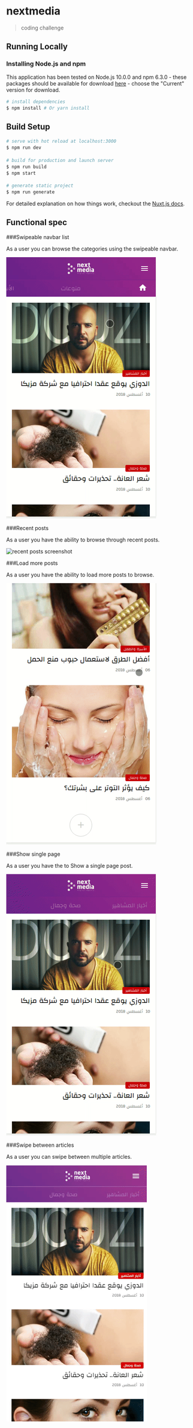 # nextmedia

> coding challenge

## Running Locally

### Installing Node.js and npm

This application has been tested on Node.js 10.0.0 and npm 6.3.0 - these packages should be available for download [here](https://nodejs.org/en/) - choose the "Current" version for download.

``` bash
# install dependencies
$ npm install # Or yarn install
```

## Build Setup

``` bash
# serve with hot reload at localhost:3000
$ npm run dev

# build for production and launch server
$ npm run build
$ npm start

# generate static project
$ npm run generate
```

For detailed explanation on how things work, checkout the [Nuxt.js docs](https://github.com/nuxt/nuxt.js).

## Functional spec

###Swipeable navbar list

As a user you can browse the categories using the swipeable navbar.

![navbar list screenshot](https://github.com/shutsugan/next-media/blob/master/screenshots/navbar-list.gif)

###Recent posts

As a user you have the ability to browse through recent posts.

![recent posts screenshot](https://github.com/shutsugan/next-media/blob/master/screenshots/recent-posts.gif)

###Load more posts

As a user you have the ability to load more posts to browse.

![load more posts screenshot](https://github.com/shutsugan/next-media/blob/master/screenshots/load-more.gif)

###Show single page

As a user you have the to Show a single page post.

![show single page screenshot](https://github.com/shutsugan/next-media/blob/master/screenshots/show-single.gif)

###Swipe between articles

As a user you can swipe between multiple articles.

![swipe between articles page screenshot](https://github.com/shutsugan/next-media/blob/master/screenshots/swipe-articles.gif)